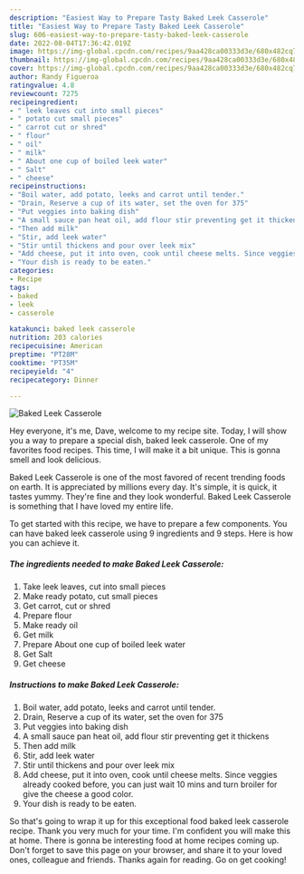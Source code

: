 ```yaml
---
description: "Easiest Way to Prepare Tasty Baked Leek Casserole"
title: "Easiest Way to Prepare Tasty Baked Leek Casserole"
slug: 606-easiest-way-to-prepare-tasty-baked-leek-casserole
date: 2022-08-04T17:36:42.019Z
image: https://img-global.cpcdn.com/recipes/9aa428ca00333d3e/680x482cq70/baked-leek-casserole-recipe-main-photo.jpg
thumbnail: https://img-global.cpcdn.com/recipes/9aa428ca00333d3e/680x482cq70/baked-leek-casserole-recipe-main-photo.jpg
cover: https://img-global.cpcdn.com/recipes/9aa428ca00333d3e/680x482cq70/baked-leek-casserole-recipe-main-photo.jpg
author: Randy Figueroa
ratingvalue: 4.8
reviewcount: 7275
recipeingredient:
- " leek leaves cut into small pieces"
- " potato cut small pieces"
- " carrot cut or shred"
- " flour"
- " oil"
- " milk"
- " About one cup of boiled leek water"
- " Salt"
- " cheese"
recipeinstructions:
- "Boil water, add potato, leeks and carrot until tender."
- "Drain, Reserve a cup of its water, set the oven for 375"
- "Put veggies into baking dish"
- "A small sauce pan heat oil, add flour stir preventing get it thickens"
- "Then add milk"
- "Stir, add leek water"
- "Stir until thickens and pour over leek mix"
- "Add cheese, put it into oven, cook until cheese melts. Since veggies already cooked before, you can just wait 10 mins and turn broiler for give the cheese a good color."
- "Your dish is ready to be eaten."
categories:
- Recipe
tags:
- baked
- leek
- casserole

katakunci: baked leek casserole 
nutrition: 203 calories
recipecuisine: American
preptime: "PT28M"
cooktime: "PT35M"
recipeyield: "4"
recipecategory: Dinner

---
```



![Baked Leek Casserole](https://img-global.cpcdn.com/recipes/9aa428ca00333d3e/680x482cq70/baked-leek-casserole-recipe-main-photo.jpg)

Hey everyone, it's me, Dave, welcome to my recipe site. Today, I will show you a way to prepare a special dish, baked leek casserole. One of my favorites food recipes. This time, I will make it a bit unique. This is gonna smell and look delicious.

Baked Leek Casserole is one of the most favored of recent trending foods on earth. It is appreciated by millions every day. It's simple, it is quick, it tastes yummy. They're fine and they look wonderful. Baked Leek Casserole is something that I have loved my entire life.




To get started with this recipe, we have to prepare a few components. You can have baked leek casserole using 9 ingredients and 9 steps. Here is how you can achieve it.

<!--inarticleads1-->

##### The ingredients needed to make Baked Leek Casserole:

1. Take  leek leaves, cut into small pieces
1. Make ready  potato, cut small pieces
1. Get  carrot, cut or shred
1. Prepare  flour
1. Make ready  oil
1. Get  milk
1. Prepare  About one cup of boiled leek water
1. Get  Salt
1. Get  cheese




<!--inarticleads2-->

##### Instructions to make Baked Leek Casserole:

1. Boil water, add potato, leeks and carrot until tender.
1. Drain, Reserve a cup of its water, set the oven for 375
1. Put veggies into baking dish
1. A small sauce pan heat oil, add flour stir preventing get it thickens
1. Then add milk
1. Stir, add leek water
1. Stir until thickens and pour over leek mix
1. Add cheese, put it into oven, cook until cheese melts. Since veggies already cooked before, you can just wait 10 mins and turn broiler for give the cheese a good color.
1. Your dish is ready to be eaten.




So that's going to wrap it up for this exceptional food baked leek casserole recipe. Thank you very much for your time. I'm confident you will make this at home. There is gonna be interesting food at home recipes coming up. Don't forget to save this page on your browser, and share it to your loved ones, colleague and friends. Thanks again for reading. Go on get cooking!

